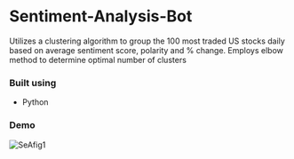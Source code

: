 # Sentiment-Analysis-Bot
Utilizes a clustering algorithm to group the 100 most traded US stocks daily based on average sentiment score, polarity and % change. Employs elbow method to determine optimal number of clusters

### Built using
* Python

### Demo
![SeAfig1](https://user-images.githubusercontent.com/112993711/189441994-d15389f6-c453-47f7-b267-a1713c2d347d.png)
